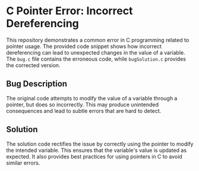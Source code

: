 # C Pointer Error: Incorrect Dereferencing

This repository demonstrates a common error in C programming related to pointer usage. The provided code snippet shows how incorrect dereferencing can lead to unexpected changes in the value of a variable. The `bug.c` file contains the erroneous code, while `bugSolution.c` provides the corrected version.

## Bug Description
The original code attempts to modify the value of a variable through a pointer, but does so incorrectly. This may produce unintended consequences and lead to subtle errors that are hard to detect. 

## Solution
The solution code rectifies the issue by correctly using the pointer to modify the intended variable. This ensures that the variable's value is updated as expected. It also provides best practices for using pointers in C to avoid similar errors.